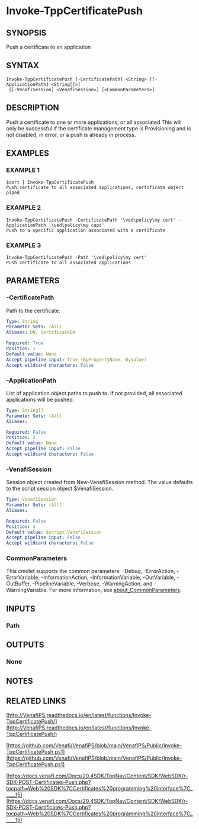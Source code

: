 # Invoke-TppCertificatePush

## SYNOPSIS
Push a certificate to an application

## SYNTAX

```
Invoke-TppCertificatePush [-CertificatePath] <String> [[-ApplicationPath] <String[]>]
 [[-VenafiSession] <VenafiSession>] [<CommonParameters>]
```

## DESCRIPTION
Push a certificate to one or more applications, or all associated
This will only be successful if the certificate management type is Provisioning and is not disabled, in error, or a push is already in process.

## EXAMPLES

### EXAMPLE 1
```
$cert | Invoke-TppCertificatePush
Push certificate to all associated applications, certificate object piped
```

### EXAMPLE 2
```
Invoke-TppCertificatePush -CertificatePath '\ved\policy\my cert' -ApplicationPath '\ved\policy\my capi'
Push to a specific application associated with a certificate
```

### EXAMPLE 3
```
Invoke-TppCertificatePush -Path '\ved\policy\my cert'
Push certificate to all associated applications
```

## PARAMETERS

### -CertificatePath
Path to the certificate.

```yaml
Type: String
Parameter Sets: (All)
Aliases: DN, CertificateDN

Required: True
Position: 1
Default value: None
Accept pipeline input: True (ByPropertyName, ByValue)
Accept wildcard characters: False
```

### -ApplicationPath
List of application object paths to push to.
If not provided, all associated applications will be pushed.

```yaml
Type: String[]
Parameter Sets: (All)
Aliases:

Required: False
Position: 2
Default value: None
Accept pipeline input: False
Accept wildcard characters: False
```

### -VenafiSession
Session object created from New-VenafiSession method. 
The value defaults to the script session object $VenafiSession.

```yaml
Type: VenafiSession
Parameter Sets: (All)
Aliases:

Required: False
Position: 3
Default value: $script:VenafiSession
Accept pipeline input: False
Accept wildcard characters: False
```

### CommonParameters
This cmdlet supports the common parameters: -Debug, -ErrorAction, -ErrorVariable, -InformationAction, -InformationVariable, -OutVariable, -OutBuffer, -PipelineVariable, -Verbose, -WarningAction, and -WarningVariable. For more information, see [about_CommonParameters](http://go.microsoft.com/fwlink/?LinkID=113216).

## INPUTS

### Path
## OUTPUTS

### None
## NOTES

## RELATED LINKS

[http://VenafiPS.readthedocs.io/en/latest/functions/Invoke-TppCertificatePush/](http://VenafiPS.readthedocs.io/en/latest/functions/Invoke-TppCertificatePush/)

[https://github.com/Venafi/VenafiPS/blob/main/VenafiPS/Public/Invoke-TppCertificatePush.ps1](https://github.com/Venafi/VenafiPS/blob/main/VenafiPS/Public/Invoke-TppCertificatePush.ps1)

[https://docs.venafi.com/Docs/20.4SDK/TopNav/Content/SDK/WebSDK/r-SDK-POST-Certificates-Push.php?tocpath=Web%20SDK%7CCertificates%20programming%20interface%7C_____15](https://docs.venafi.com/Docs/20.4SDK/TopNav/Content/SDK/WebSDK/r-SDK-POST-Certificates-Push.php?tocpath=Web%20SDK%7CCertificates%20programming%20interface%7C_____15)

